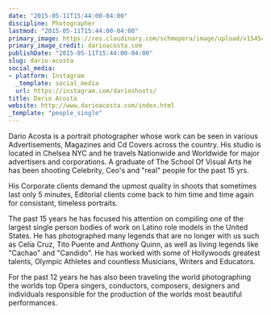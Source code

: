 ```yaml
---
date: "2015-05-11T15:44:00-04:00"
discipline: Photographer
lastmod: "2015-05-11T15:44:00-04:00"
primary_image: https://res.cloudinary.com/schmopera/image/upload/v1545409169/media/webhook-uploads/1431373466616/Screen%20Shot%202015-05-11%20at%203.44.06%20PM.png.png
primary_image_credit: darioacosta.com
publishDate: "2015-05-11T15:44:00-04:00"
slug: dario-acosta
social_media:
- platform: Instagram
  _template: social_media
  url: https://instagram.com/darioshoots/
title: Dario Acosta
website: http://www.darioacosta.com/index.html
_template: "people_single"
---
```


Dario Acosta is a portrait photographer whose work can be seen in various Advertisements, Magazines and Cd Covers across the country. His studio is located in Chelsea NYC and he travels Nationwide and Worldwide for major advertisers and corporations. A graduate of The School Of Visual Arts he has been shooting Celebrity, Ceo's and "real" people for the past 15 yrs.
 
His Corporate clients demand the upmost quality in shoots that sometimes last only 5 minutes, Editorial clients come back to him time and time again for consistant, timeless portraits.
 
The past 15 years he has focused his attention on compiling one of the largest single person bodies of work on Latino role models in the United States. He has photographed many legends that are no longer with us such as Celia Cruz, Tito Puente and Anthony Quinn, as well as living legends like "Cachao" and "Candido". He has worked with some of Hollywoods greatest talents, Olympic Athletes and countless Musicians, Writers and Educators.
 
For the past 12 years he has also been traveling the world photographing the worlds top Opera singers, conductors, composers, designers and individuals responsible for the production of the worlds most beautiful performances.
